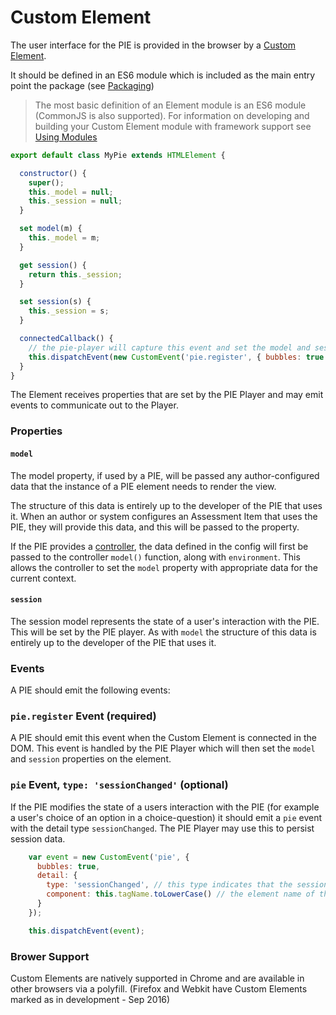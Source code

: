 # Custom Element

The user interface for the PIE is provided in the browser by a [Custom Element](https://www.w3.org/TR/custom-elements/).

It should be defined in an ES6 module which is included as the main entry point the package (see [Packaging](packaging.md))

> The most basic definition of an Element module is an ES6 module (CommonJS is also supported).
> For information on developing and building your Custom Element module with framework support see [Using Modules](using-modules.md)


```javascript
export default class MyPie extends HTMLElement {

  constructor() {
    super();
    this._model = null;
    this._session = null;
  }

  set model(m) {
    this._model = m;
  }

  get session() {
    return this._session;
  }

  set session(s) {
    this._session = s;
  }

  connectedCallback() {
    // the pie-player will capture this event and set the model and session properties
    this.dispatchEvent(new CustomEvent('pie.register', { bubbles: true }));   
  }
}
```


The Element receives properties that are set by the PIE Player and may emit events to communicate out to the Player.


### Properties

#### `model`

The model property, if used by a PIE, will be passed any author-configured data that the instance of a PIE element needs to render the view.

The structure of this data is entirely up to the developer of the PIE that uses it. When an author or system configures an Assessment Item that uses the PIE, they will provide this data, and this will be passed to the property.

If the PIE provides a [controller](controller.md), the data defined in the config will first be passed to the controller `model()` function, along with `environment`. This allows the controller to set the `model` property with appropriate data for the current context.


#### `session`

The session model represents the state of a user's interaction with the PIE. This will be set by the PIE player.
As with `model` the structure of this data is entirely up to the developer of the PIE that uses it.


### Events

A PIE should emit the following events:


### `pie.register` Event (required)

A PIE should emit this event when the Custom Element is connected in the DOM. This event is handled by the PIE Player which will then set the `model` and `session` properties on the element.


###  `pie` Event, `type: 'sessionChanged'` (optional)

If the PIE modifies the state of a users interaction with the PIE (for example a user's choice of an option in a choice-question) it should emit a `pie` event with the detail type `sessionChanged`. The PIE Player may use this to persist session data.

```javascript
    var event = new CustomEvent('pie', {
      bubbles: true,
      detail: {
        type: 'sessionChanged', // this type indicates that the session state has been modified in the client
        component: this.tagName.toLowerCase() // the element name of the PIE is emitting the event.
      }
    });

    this.dispatchEvent(event);
```



### Brower Support

Custom Elements are natively supported in Chrome and are available in other browsers via a polyfill. (Firefox and Webkit have Custom Elements marked as in development - Sep 2016)
